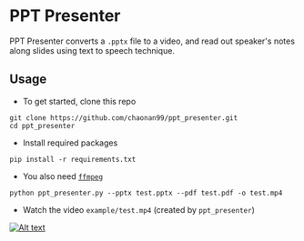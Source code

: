 # PPT Presenter

PPT Presenter converts a `.pptx` file to a video, and read out speaker's notes along slides using text to speech technique.

## Usage

* To get started, clone this repo
```
git clone https://github.com/chaonan99/ppt_presenter.git
cd ppt_presenter
```
* Install required packages
```
pip install -r requirements.txt
```
* You also need [`ffmpeg`](https://github.com/adaptlearning/adapt_authoring/wiki/Installing-FFmpeg)

```
python ppt_presenter.py --pptx test.pptx --pdf test.pdf -o test.mp4
```

* Watch the video `example/test.mp4` (created by `ppt_presenter`)

[![Alt text](https://img.youtube.com/vi/kMCZuAwFOVI/0.jpg)](https://www.youtube.com/watch?v=kMCZuAwFOVI)
